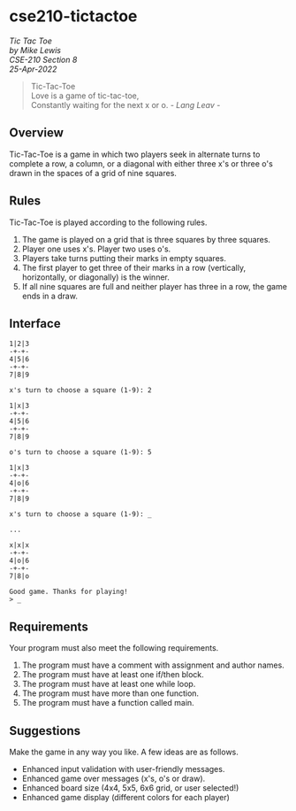 # cse210-tictactoe

_Tic Tac Toe  
by Mike Lewis  
CSE-210 Section 8  
25-Apr-2022_

> Tic-Tac-Toe  
> Love is a game of tic-tac-toe,  
> Constantly waiting for the next x or o.
    _- Lang Leav -_

## Overview
Tic-Tac-Toe is a game in which two players seek in alternate turns to complete a row, a column, or a diagonal with either three x's or three o's drawn in the spaces of a grid of nine squares.

## Rules
Tic-Tac-Toe is played according to the following rules.

1. The game is played on a grid that is three squares by three squares.
2. Player one uses x's. Player two uses o's.
3. Players take turns putting their marks in empty squares.
4. The first player to get three of their marks in a row (vertically, horizontally, or diagonally) is the winner.
5. If all nine squares are full and neither player has three in a row, the game ends in a draw.

## Interface
```
1|2|3
-+-+-
4|5|6
-+-+-
7|8|9

x's turn to choose a square (1-9): 2

1|x|3
-+-+-
4|5|6
-+-+-
7|8|9

o's turn to choose a square (1-9): 5

1|x|3
-+-+-
4|o|6
-+-+-
7|8|9

x's turn to choose a square (1-9): _

...

x|x|x
-+-+-
4|o|6
-+-+-
7|8|o

Good game. Thanks for playing!
> _
```

## Requirements

Your program must also meet the following requirements.

1. The program must have a comment with assignment and author names. 
2. The program must have at least one if/then block.
3. The program must have at least one while loop.
4. The program must have more than one function.
5. The program must have a function called main.

## Suggestions

Make the game in any way you like. A few ideas are as follows.
- Enhanced input validation with user-friendly messages.
- Enhanced game over messages (x's, o's or draw).
- Enhanced board size (4x4, 5x5, 6x6 grid, or user selected!)
- Enhanced game display (different colors for each player)